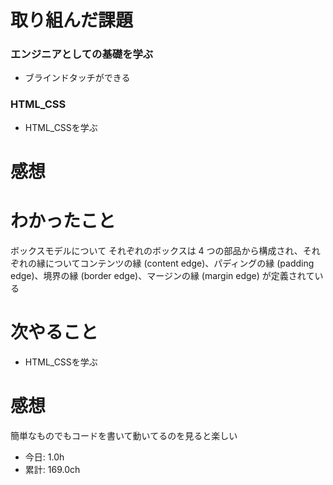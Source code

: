 # 取り組んだ課題
### エンジニアとしての基礎を学ぶ
* ブラインドタッチができる
### HTML_CSS
* HTML_CSSを学ぶ
# 感想
# わかったこと
ボックスモデルについて
それぞれのボックスは 4 つの部品から構成され、それぞれの縁についてコンテンツの縁 (content edge)、パディングの縁 (padding edge)、境界の縁 (border edge)、マージンの縁 (margin edge) が定義されている
# 次やること
* HTML_CSSを学ぶ
# 感想
簡単なものでもコードを書いて動いてるのを見ると楽しい
* 今日: 1.0h
* 累計: 169.0ch

